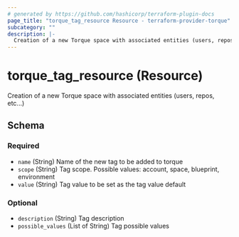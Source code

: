 ```yaml
---
# generated by https://github.com/hashicorp/terraform-plugin-docs
page_title: "torque_tag_resource Resource - terraform-provider-torque"
subcategory: ""
description: |-
  Creation of a new Torque space with associated entities (users, repos, etc...)
---
```


# torque_tag_resource (Resource)

Creation of a new Torque space with associated entities (users, repos, etc...)



<!-- schema generated by tfplugindocs -->
## Schema

### Required

- `name` (String) Name of the new tag to be added to torque
- `scope` (String) Tag scope. Possible values: account, space, blueprint, environment
- `value` (String) Tag value to be set as the tag value default

### Optional

- `description` (String) Tag description
- `possible_values` (List of String) Tag possible values
